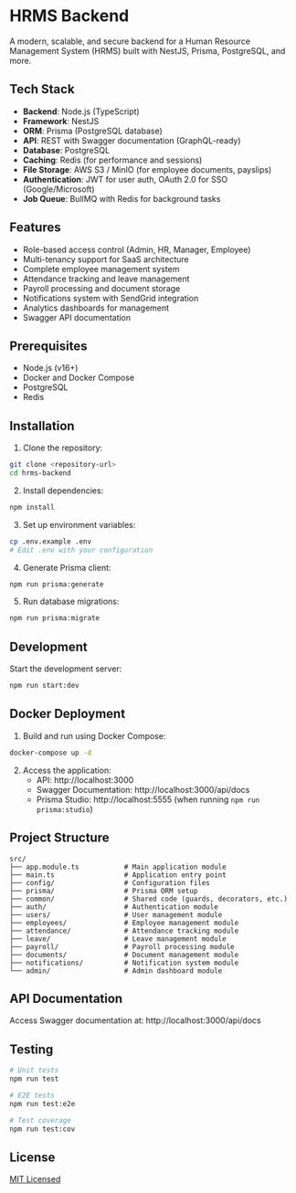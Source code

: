 # HRMS Backend

A modern, scalable, and secure backend for a Human Resource Management System (HRMS) built with NestJS, Prisma, PostgreSQL, and more.

## Tech Stack

- **Backend**: Node.js (TypeScript)
- **Framework**: NestJS
- **ORM**: Prisma (PostgreSQL database)
- **API**: REST with Swagger documentation (GraphQL-ready)
- **Database**: PostgreSQL
- **Caching**: Redis (for performance and sessions)
- **File Storage**: AWS S3 / MinIO (for employee documents, payslips)
- **Authentication**: JWT for user auth, OAuth 2.0 for SSO (Google/Microsoft)
- **Job Queue**: BullMQ with Redis for background tasks

## Features

- Role-based access control (Admin, HR, Manager, Employee)
- Multi-tenancy support for SaaS architecture
- Complete employee management system
- Attendance tracking and leave management
- Payroll processing and document storage
- Notifications system with SendGrid integration
- Analytics dashboards for management
- Swagger API documentation

## Prerequisites

- Node.js (v16+)
- Docker and Docker Compose
- PostgreSQL
- Redis

## Installation

1. Clone the repository:

```bash
git clone <repository-url>
cd hrms-backend
```

2. Install dependencies:

```bash
npm install
```

3. Set up environment variables:

```bash
cp .env.example .env
# Edit .env with your configuration
```

4. Generate Prisma client:

```bash
npm run prisma:generate
```

5. Run database migrations:

```bash
npm run prisma:migrate
```

## Development

Start the development server:

```bash
npm run start:dev
```

## Docker Deployment

1. Build and run using Docker Compose:

```bash
docker-compose up -d
```

2. Access the application:
   - API: http://localhost:3000
   - Swagger Documentation: http://localhost:3000/api/docs
   - Prisma Studio: http://localhost:5555 (when running `npm run prisma:studio`)

## Project Structure

```
src/
├── app.module.ts           # Main application module
├── main.ts                 # Application entry point
├── config/                 # Configuration files
├── prisma/                 # Prisma ORM setup
├── common/                 # Shared code (guards, decorators, etc.)
├── auth/                   # Authentication module
├── users/                  # User management module
├── employees/              # Employee management module
├── attendance/             # Attendance tracking module
├── leave/                  # Leave management module
├── payroll/                # Payroll processing module
├── documents/              # Document management module
├── notifications/          # Notification system module
└── admin/                  # Admin dashboard module
```

## API Documentation

Access Swagger documentation at: http://localhost:3000/api/docs

## Testing

```bash
# Unit tests
npm run test

# E2E tests
npm run test:e2e

# Test coverage
npm run test:cov
```

## License

[MIT Licensed](LICENSE)
